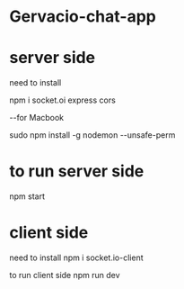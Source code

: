 # Gervacio-chat-app 

# server side
need to install

npm i socket.oi express cors 

--for Macbook

sudo npm install -g nodemon --unsafe-perm
# to run server side 
npm start

# client side
need to install
npm i socket.io-client 

to run client side
npm run dev
